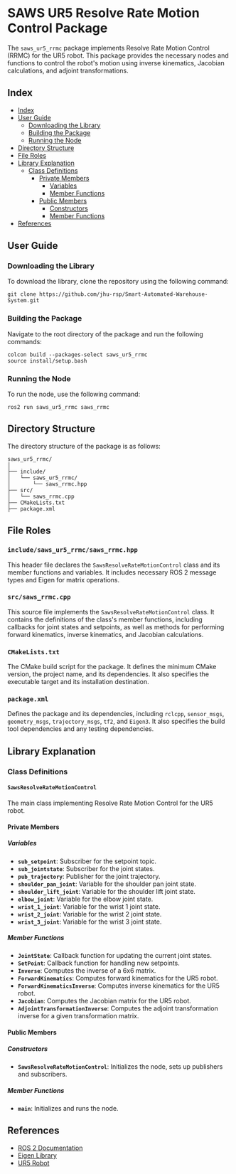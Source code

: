 # SAWS UR5 Resolve Rate Motion Control Package

The `saws_ur5_rrmc` package implements Resolve Rate Motion Control (RRMC) for the UR5 robot. This package provides the necessary nodes and functions to control the robot's motion using inverse kinematics, Jacobian calculations, and adjoint transformations.

## Index

- [Index](#index)
- [User Guide](#user-guide)
  - [Downloading the Library](#downloading-the-library)
  - [Building the Package](#building-the-package)
  - [Running the Node](#running-the-node)
- [Directory Structure](#directory-structure)
- [File Roles](#file-roles)
- [Library Explanation](#library-explanation)
  - [Class Definitions](#class-definitions)
    - [Private Members](#private-members)
      - [Variables](#variables)
      - [Member Functions](#member-functions)
    - [Public Members](#public-members)
      - [Constructors](#constructors)
      - [Member Functions](#member-functions)
- [References](#references)

## User Guide

### Downloading the Library

To download the library, clone the repository using the following command:

```
git clone https://github.com/jhu-rsp/Smart-Automated-Warehouse-System.git
```

### Building the Package

Navigate to the root directory of the package and run the following commands:

```
colcon build --packages-select saws_ur5_rrmc
source install/setup.bash
```

### Running the Node

To run the node, use the following command:

```
ros2 run saws_ur5_rrmc saws_rrmc
```

## Directory Structure

The directory structure of the package is as follows:

```
saws_ur5_rrmc/
│
├── include/
│   └── saws_ur5_rrmc/
│       └── saws_rrmc.hpp
├── src/
│   └── saws_rrmc.cpp
├── CMakeLists.txt
├── package.xml
```

## File Roles

### `include/saws_ur5_rrmc/saws_rrmc.hpp`

This header file declares the `SawsResolveRateMotionControl` class and its member functions and variables. It includes necessary ROS 2 message types and Eigen for matrix operations.

### `src/saws_rrmc.cpp`

This source file implements the `SawsResolveRateMotionControl` class. It contains the definitions of the class's member functions, including callbacks for joint states and setpoints, as well as methods for performing forward kinematics, inverse kinematics, and Jacobian calculations.

### `CMakeLists.txt`

The CMake build script for the package. It defines the minimum CMake version, the project name, and its dependencies. It also specifies the executable target and its installation destination.

### `package.xml`

Defines the package and its dependencies, including `rclcpp`, `sensor_msgs`, `geometry_msgs`, `trajectory_msgs`, `tf2`, and `Eigen3`. It also specifies the build tool dependencies and any testing dependencies.

## Library Explanation

### Class Definitions

#### `SawsResolveRateMotionControl`

The main class implementing Resolve Rate Motion Control for the UR5 robot.

#### Private Members

##### Variables

- **`sub_setpoint`**: Subscriber for the setpoint topic.
- **`sub_jointstate`**: Subscriber for the joint states.
- **`pub_trajectory`**: Publisher for the joint trajectory.
- **`shoulder_pan_joint`**: Variable for the shoulder pan joint state.
- **`shoulder_lift_joint`**: Variable for the shoulder lift joint state.
- **`elbow_joint`**: Variable for the elbow joint state.
- **`wrist_1_joint`**: Variable for the wrist 1 joint state.
- **`wrist_2_joint`**: Variable for the wrist 2 joint state.
- **`wrist_3_joint`**: Variable for the wrist 3 joint state.

##### Member Functions

- **`JointState`**: Callback function for updating the current joint states.
- **`SetPoint`**: Callback function for handling new setpoints.
- **`Inverse`**: Computes the inverse of a 6x6 matrix.
- **`ForwardKinematics`**: Computes forward kinematics for the UR5 robot.
- **`ForwardKinematicsInverse`**: Computes inverse kinematics for the UR5 robot.
- **`Jacobian`**: Computes the Jacobian matrix for the UR5 robot.
- **`AdjointTransformationInverse`**: Computes the adjoint transformation inverse for a given transformation matrix.

#### Public Members

##### Constructors

- **`SawsResolveRateMotionControl`**: Initializes the node, sets up publishers and subscribers.

##### Member Functions

- **`main`**: Initializes and runs the node.

## References

- [ROS 2 Documentation](https://docs.ros.org/en/foxy/)
- [Eigen Library](https://eigen.tuxfamily.org/dox/)
- [UR5 Robot](https://www.universal-robots.com/products/ur5-robot/)
